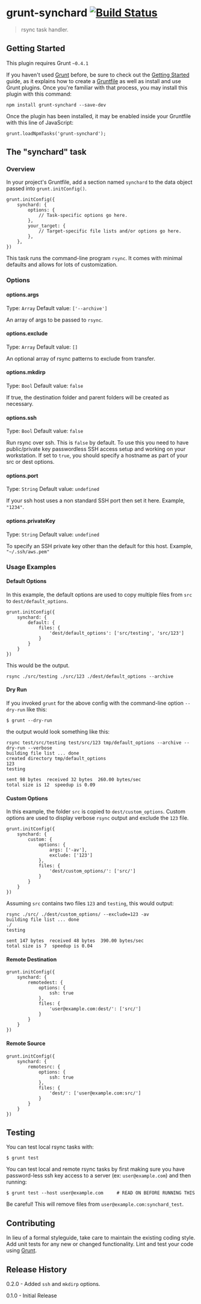 # grunt-synchard [![Build Status](https://api.travis-ci.org/reidransom/grunt-synchard.png?branch=master)](https://travis-ci.org/reidransom/grunt-synchard)

> rsync task handler.

## Getting Started
This plugin requires Grunt `~0.4.1`

If you haven't used [Grunt](http://gruntjs.com/) before, be sure to check out the [Getting Started](http://gruntjs.com/getting-started) guide, as it explains how to create a [Gruntfile](http://gruntjs.com/sample-gruntfile) as well as install and use Grunt plugins. Once you're familiar with that process, you may install this plugin with this command:

    npm install grunt-synchard --save-dev

Once the plugin has been installed, it may be enabled inside your Gruntfile with this line of JavaScript:

    grunt.loadNpmTasks('grunt-synchard');

## The "synchard" task

### Overview
In your project's Gruntfile, add a section named `synchard` to the data object passed into `grunt.initConfig()`.

    grunt.initConfig({
        synchard: {
            options: {
                // Task-specific options go here.
            },
            your_target: {
                // Target-specific file lists and/or options go here.
            },
        },
    })

This task runs the command-line program `rsync`.  It comes with minimal defaults and allows for lots of customization.

### Options

#### options.args
Type: `Array`
Default value: `['--archive']`

An array of args to be passed to `rsync`.

#### options.exclude
Type: `Array`
Default value: `[]`

An optional array of rsync patterns to exclude from transfer.

#### options.mkdirp
Type: `Bool`
Default value: `false`

If true, the destination folder and parent folders will be created as necessary.

#### options.ssh
Type: `Bool`
Default value: `false`

Run rsync over ssh.  This is `false` by default.  To use this you need to have public/private key passwordless SSH access setup and working on your workstation.  If set to `true`, you should specify a hostname as part of your src or dest options.

#### options.port
Type: `String`
Default value: `undefined`

If your ssh host uses a non standard SSH port then set it here. Example, `"1234"`.

#### options.privateKey
Type: `String`
Default value: `undefined`

To specify an SSH private key other than the default for this host. Example, `"~/.ssh/aws.pem"`

### Usage Examples

#### Default Options
In this example, the default options are used to copy multiple files from `src` to `dest/default_options`.

    grunt.initConfig({
        synchard: {
            default: {
                files: {
                    'dest/default_options': ['src/testing', 'src/123']
                }
            }
        }
    })

This would be the output.

    rsync ./src/testing ./src/123 ./dest/default_options --archive

#### Dry Run

If you invoked `grunt` for the above config with the command-line option `--dry-run` like this:

    $ grunt --dry-run

the output would look something like this:

    rsync test/src/testing test/src/123 tmp/default_options --archive --dry-run --verbose
    building file list ... done
    created directory tmp/default_options
    123
    testing

    sent 98 bytes  received 32 bytes  260.00 bytes/sec
    total size is 12  speedup is 0.09

#### Custom Options
In this example, the folder `src` is copied to `dest/custom_options`.  Custom options are used to display verbose `rsync` output and exclude the `123` file.

    grunt.initConfig({
        synchard: {
            custom: {
                options: {
                    args: ['-av'],
                    exclude: ['123']
                },
                files: {
                    'dest/custom_options/': ['src/']
                }
            }
        }
    })

Assuming `src` contains two files `123` and `testing`, this would output:

    rsync ./src/ ./dest/custom_options/ --exclude=123 -av
    building file list ... done
    ./
    testing

    sent 147 bytes  received 48 bytes  390.00 bytes/sec
    total size is 7  speedup is 0.04

#### Remote Destination

    grunt.initConfig({
        synchard: {
            remotedest: {
                options: {
                    ssh: true
                },
                files: {
                    'user@example.com:dest/': ['src/']
                }
            }
        }
    })

#### Remote Source

    grunt.initConfig({
        synchard: {
            remotesrc: {
                options: {
                    ssh: true
                },
                files: {
                    'dest/': ['user@example.com:src/']
                }
            }
        }
    })

## Testing

You can test local rsync tasks with:

    $ grunt test

You can test local and remote rsync tasks by first making sure you have password-less ssh key access to a server (ex: `user@example.com`) and then running:

    $ grunt test --host user@example.com     # READ ON BEFORE RUNNING THIS

Be careful!  This will remove files from `user@example.com:synchard_test`.

## Contributing
In lieu of a formal styleguide, take care to maintain the existing coding style. Add unit tests for any new or changed functionality. Lint and test your code using [Grunt](http://gruntjs.com/).

## Release History
0.2.0 - Added `ssh` and `mkdirp` options.

0.1.0 - Initial Release
